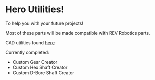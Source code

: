 # Hero Utilities!
To help you with your future projects!

Most of these parts will be made compatible with REV Robotics parts.

CAD utilities found [here](https://cad.onshape.com/documents/8e83f83d8b42b59539b97f6f/w/cf64089bb8ef87dc1de6fea3/e/7d0aeeedd9cee8e819952242?renderMode=0&uiState=668622971ccbe10d719334e0)

Currently completed:
 - Custom Gear Creator
 - Custom Hex Shaft Creator
 - Custom D-Bore Shaft Creator
